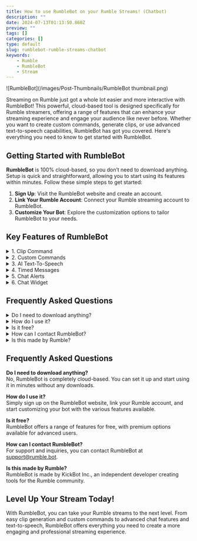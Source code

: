 ```yaml
---
title: How to use RumbleBot on your Rumble Streams! (Chatbot)
description: ""
date: 2024-07-13T01:13:50.860Z
preview: ""
tags: []
categories: []
type: default
slug: rumblebot-rumble-streams-chatbot
keywords:
    - Rumble
    - RumbleBot
    - Stream
---
```


![RumbleBot](/images/Post-Thumbnails/RumbleBot thumbnail.png)

Streaming on Rumble just got a whole lot easier and more interactive with RumbleBot! This powerful, cloud-based tool is designed specifically for Rumble streamers, offering a range of features that can enhance your streaming experience and engage your audience like never before. Whether you want to create custom commands, generate clips, or use advanced text-to-speech capabilities, RumbleBot has got you covered. Here's everything you need to know to get started with RumbleBot.

## Getting Started with RumbleBot

**RumbleBot** is 100% cloud-based, so you don’t need to download anything. Setup is quick and straightforward, allowing you to start using its features within minutes. Follow these simple steps to get started:

1. **Sign Up**: Visit the RumbleBot website and create an account.
2. **Link Your Rumble Account**: Connect your Rumble streaming account to RumbleBot.
3. **Customize Your Bot**: Explore the customization options to tailor RumbleBot to your needs.

## Key Features of RumbleBot

<details class="dropdown">
  <summary class="dropdown-summary">1. Clip Command</summary>
  <div class="dropdown-content">
    Capture the best moments of your stream effortlessly with the `!clip` command. This feature allows your viewers to generate clips of up to the last 240 seconds of your stream, making it easy to share highlights on social media. No editing required—just instant clips!
  </div>
</details>

<details class="dropdown">
  <summary class="dropdown-summary">2. Custom Commands</summary>
  <div class="dropdown-content">
    Enhance viewer interaction by creating custom commands. Share your social media links, Discord server, or any other important information with ease. Custom commands are a great way to keep your audience informed and engaged.
  </div>
</details>

<details class="dropdown">
  <summary class="dropdown-summary">3. AI Text-To-Speech</summary>
  <div class="dropdown-content">
    Bring a new level of interaction to your streams with life-like text-to-speech. Choose from a variety of voices to read out viewer messages, adding a fun and dynamic element to your broadcasts. With over 500,000 TTS messages already sent, this feature is a hit with streamers and viewers alike.
  </div>
</details>

<details class="dropdown">
  <summary class="dropdown-summary">4. Timed Messages</summary>
  <div class="dropdown-content">
    Automate reminders and announcements with timed messages. Schedule regular updates to promote your socials, Discord server, or any other important information, ensuring your viewers never miss out on what's important.
  </div>
</details>

<details class="dropdown">
  <summary class="dropdown-summary">5. Chat Alerts</summary>
  <div class="dropdown-content">
    Keep your viewers informed about new followers and subscribers with real-time chat alerts. Every time someone follows or subscribes to your channel, RumbleBot will send an alert in the chat, helping to build a sense of community and excitement.
  </div>
</details>

<details class="dropdown">
  <summary class="dropdown-summary">6. Chat Widget</summary>
  <div class="dropdown-content">
    Display a highly customizable chat widget on your stream. With a static URL and no ongoing configuration required, the chat widget is easy to set up and use. Choose from preconfigured themes or create your own using the CSS editor for a truly personalized look.
  </div>
</details>

## Frequently Asked Questions

<details class="dropdown">
  <summary class="dropdown-summary">Do I need to download anything?</summary>
  <div class="dropdown-content">
    No, RumbleBot is completely cloud-based. You can set it up and start using it in minutes without any downloads.
  </div>
</details>

<details class="dropdown">
  <summary class="dropdown-summary">How do I use it?</summary>
  <div class="dropdown-content">
    Simply sign up on the RumbleBot website, link your Rumble account, and start customizing your bot with the various features available.
  </div>
</details>

<details class="dropdown">
  <summary class="dropdown-summary">Is it free?</summary>
  <div class="dropdown-content">
    RumbleBot offers a range of features for free, with premium options available for advanced users.
  </div>
</details>

<details class="dropdown">
  <summary class="dropdown-summary">How can I contact RumbleBot?</summary>
  <div class="dropdown-content">
    For support and inquiries, you can contact RumbleBot at [support@rumble.bot](mailto:support@rumble.bot).
  </div>
</details>

<details class="dropdown">
  <summary class="dropdown-summary">Is this made by Rumble?</summary>
  <div class="dropdown-content">
    RumbleBot is made by KickBot Inc., an independent developer creating tools for the Rumble community.
  </div>
</details>

## Frequently Asked Questions

**Do I need to download anything?**  
No, RumbleBot is completely cloud-based. You can set it up and start using it in minutes without any downloads.

**How do I use it?**  
Simply sign up on the RumbleBot website, link your Rumble account, and start customizing your bot with the various features available.

**Is it free?**  
RumbleBot offers a range of features for free, with premium options available for advanced users.

**How can I contact RumbleBot?**  
For support and inquiries, you can contact RumbleBot at support@rumble.bot.

**Is this made by Rumble?**  
RumbleBot is made by KickBot Inc., an independent developer creating tools for the Rumble community.

## Level Up Your Stream Today!

With RumbleBot, you can take your Rumble streams to the next level. From easy clip generation and custom commands to advanced chat features and text-to-speech, RumbleBot offers everything you need to create a more engaging and professional streaming experience.
